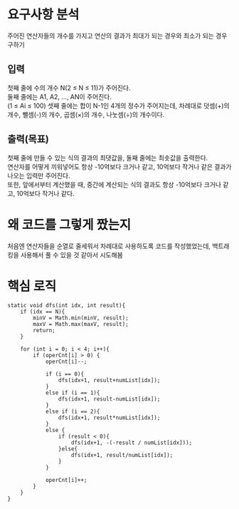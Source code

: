 # 요구사항 분석
주어진 연산자들의 개수를 가지고 연산의 결과가 최대가 되는 경우와 최소가 되는 경우 구하기

## 입력
첫째 줄에 수의 개수 N(2 ≤ N ≤ 11)가 주어진다.\
둘째 줄에는 A1, A2, ..., AN이 주어진다.\
(1 ≤ Ai ≤ 100) 셋째 줄에는 합이 N-1인 4개의 정수가 주어지는데, 차례대로 덧셈(+)의 개수, 뺄셈(-)의 개수, 곱셈(×)의 개수, 나눗셈(÷)의 개수이다.

## 출력(목표)
첫째 줄에 만들 수 있는 식의 결과의 최댓값을, 둘째 줄에는 최솟값을 출력한다.\
연산자를 어떻게 끼워넣어도 항상 -10억보다 크거나 같고, 10억보다 작거나 같은 결과가 나오는 입력만 주어진다.\
또한, 앞에서부터 계산했을 때, 중간에 계산되는 식의 결과도 항상 -10억보다 크거나 같고, 10억보다 작거나 같다.

# 왜 코드를 그렇게 짰는지
처음엔 연산자들을 순열로 줄세워서 차례대로 사용하도록 코드를 작성했었는데,
백트래킹을 사용해서 풀 수 있을 것 같아서 시도해봄

# 핵심 로직
```declarative
static void dfs(int idx, int result){   
    if (idx == N){
        minV = Math.min(minV, result);
        maxV = Math.max(maxV, result);
        return;
    }

    for (int i = 0; i < 4; i++){
        if (operCnt[i] > 0) {
            operCnt[i]--;

            if (i == 0){
                dfs(idx+1, result+numList[idx]);
            }
            else if (i == 1){
                dfs(idx+1, result-numList[idx]);
            }
            else if (i == 2){
                dfs(idx+1, result*numList[idx]);
            }
            else {
                if (result < 0){
                    dfs(idx+1, -(-result / numList[idx]));
                }else{
                    dfs(idx+1, result/numList[idx]);
                }
            }

            operCnt[i]++;
        }
    }
}
```
